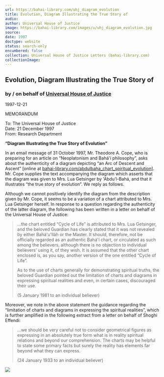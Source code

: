 ```yaml
---
url: https://bahai-library.com/uhj_diagram_evolution
title: Evolution, Diagram Illustrating the True Story of
audio: 
author: Universal House of Justice
image: https://bahai-library.com/images/u/uhj_diagram_evolution.jpg
source: 
date: 1997
doctype: website
status: search-only
encumbered: false
collection: Universal House of Justice Letters (bahai-library.com)
collectionImage: 
---
```



## Evolution, Diagram Illustrating the True Story of

### by / on behalf of [Universal House of Justice](https://bahai-library.com/author/Universal+House+of+Justice)

1997-12-21


MEMORANDUM

To: The Universal House of Justice  
Date: 21 December 1997  
From: Research Department  
  

**“Diagram Illustrating the True Story of Evolution”**

  
In an email message of 31 October 1997, Mr. Theodore A. Cope, who is preparing for an article on “Neoplatonism and Bahá'í philosophy”, asks about the authenticity of a diagram depicting “an Arc of Descent and Ascent” \[online at [bahai-library.com/abdulbaha\_chart\_spiritual_evolution](http://bahai-library.com/abdulbaha_chart_spiritual_evolution)\]. Mr. Cope supplies the text accompanying the diagram which asserts that the diagram was given to Mrs. Lua Getsinger by 'Abdu'l-Bahá, and that it illustrates “the true story of evolution”. We reply as follows.  
  
Although we cannot positively identify the diagram from the description given by Mr. Cope, it seems to be a variation of a chart attributed to Mrs. Lua Getsinger herself. In response to a question regarding the authenticity of the latter diagram, the following has been written in a letter on behalf of the Universal House of Justice:

> …the chart entitled “Cycle of Life” is attributed to Mrs. Lua Getsinger, and the beloved Guardian has clearly stated that it was not revealed by either Bahá'u'lláh or the Master. It should, therefore, not be officially regarded as an authentic Bahá'í chart, or circulated as such among the believers, although there is no objection to individual believers’ using it, of they wish. It is assumed that the other chart enclosed is, as you say, another version of the one entitled “Cycle of Life”.  
>   
> As to the use of charts generally for demonstrating spiritual truths, the beloved Guardian pointed out the limitation of charts and diagrams in expressing spiritual realities and even, in certain cases, discouraged their use.
> 
> (5 January 1981 to an individual believer)

Moreover, we note in the above statement the guidance regarding the “limitation of charts and diagrams in expressing the spiritual realities”, which is further amplified in the following extract from a letter on behalf of Shoghi Effendi:

> …we should be very careful not to consider geometrical figures as expressing in an absolutely true form what is in reality spiritual relations and beyond our comprehension. The charts may be helpful to state some primary facts but surely the reality has elements far beyond what they can express.
> 
> (24 January 1933 to an individual believer)

![](https://bahai-library.com/images/u/uhj_diagram_evolution.jpg)